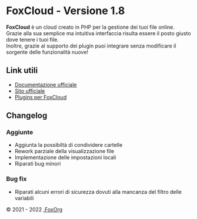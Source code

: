 # FoxCloud - Versione 1.8
**FoxCloud** è un cloud creato in PHP per la gestione dei tuoi file online.<br>
Grazie alla sua semplice ma intuitiva interfaccia risulta essere il posto giusto dove tenere i tuoi file.<br>
Inoltre, grazie al supporto dei plugin puoi integrare senza modificare il sorgente delle funzionalità nuove!

## Link utili
-  [Documentazione ufficiale](https://github.com/FoxWorn3365/Cloud/wiki/v1.7)
-  [Sito ufficiale](https://foxcloud.fcosma.it/)
-  [Plugins per FoxCloud](https://github.com/FoxWorn3365/Cloud/blob/v1.7/plugins.md)

## Changelog
### Aggiunte
- Aggiunta la possibiltà di condividere cartelle
- Rework parziale della visualizzazione file
- Implementazione delle impostazioni locali
- Riparati bug minori
### Bug fix
- Riparati alcuni errori di sicurezza dovuti alla mancanza del filtro delle variabili


&copy; 2021 - 2022 [.FoxOrg](https://foxorg.fcosma.it/)
